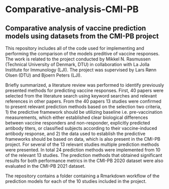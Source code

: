 # Comparative-analysis-CMI-PB
## Comparative analysis of vaccine prediction models using datasets from the CMI-PB project

This repository includes all of the code used for implementing and performing the comparison of the models preditive of vaccine responses.
The work is related to the project conducted by Mikkel N. Rasmussen (Technical University of Denmark, DTU) in collaboration with La Jolla Institute for Immunology (LJI). The project was supervised by Lars Rønn Olsen (DTU) and Bjoern Peters (LJI).

Briefly summarized, a literature review was performed to identify previously presented methods for predicting vaccine responses. First, 40 papers were selected from the literature search using keyword searches and relevant references in other papers. From the 40 papers 13 studies were confirmed to present relevant prediction methods based on the selection two criteria, 1) the predictive framework should be utilizing baseline i.e. pre-vaccination measurements, which either established clear biological differences between vaccine responders and non-responder, explicitly predicted antibody titers, or classified subjects according to their vaccine-induced antibody response, and 2) the data used to establish the predictive frameworks should be based on data, which is also present in the CMI-PB project. For several of the 13 relevant studies multiple prediction methods were presented. In total 24 prediction methods were implemented from 10 of the relevant 13 studies. The prediction methods that obtained significant results for both performance metrics in the CMI-PB 2020 dataset were also evaluated in the CMI-PB 2021 dataset.


The repository contains a folder containing a Rmarkdown workflow of the prediction models for each of the 10 studies included in the project.
